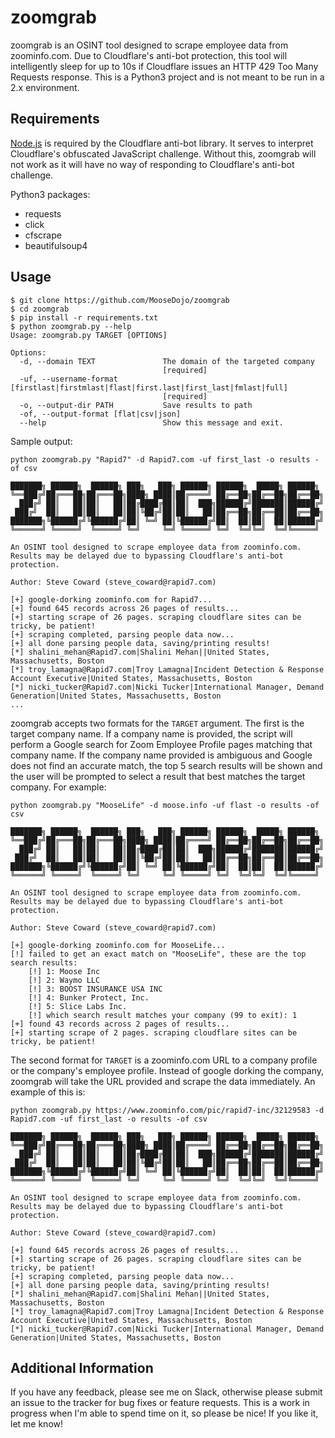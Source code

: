 # zoomgrab
zoomgrab is an OSINT tool designed to scrape employee data from zoominfo.com. Due to Cloudflare's anti-bot protection, this tool will intelligently sleep for up to 10s if Cloudflare issues an HTTP 429 Too Many Requests response. This is a Python3 project and is not meant to be run in a 2.x environment.

## Requirements
[Node.js](https://nodejs.org/) is required by the Cloudflare anti-bot library. It serves to interpret Cloudflare's obfuscated JavaScript challenge. Without this, zoomgrab will not work as it will have no way of responding to Cloudflare's anti-bot challenge.

Python3 packages:
  * requests
  * click
  * cfscrape
  * beautifulsoup4


## Usage
```
$ git clone https://github.com/MooseDojo/zoomgrab
$ cd zoomgrab
$ pip install -r requirements.txt
$ python zoomgrab.py --help
Usage: zoomgrab.py TARGET [OPTIONS]

Options:
  -d, --domain TEXT               The domain of the targeted company
                                  [required]
  -uf, --username-format [firstlast|firstmlast|flast|first.last|first_last|fmlast|full]
                                  [required]
  -o, --output-dir PATH           Save results to path
  -of, --output-format [flat|csv|json]
  --help                          Show this message and exit.
```

Sample output:
```
python zoomgrab.py "Rapid7" -d Rapid7.com -uf first_last -o results -of csv

███████╗ ██████╗  ██████╗ ███╗   ███╗ ██████╗ ██████╗  █████╗ ██████╗
╚══███╔╝██╔═══██╗██╔═══██╗████╗ ████║██╔════╝ ██╔══██╗██╔══██╗██╔══██╗
  ███╔╝ ██║   ██║██║   ██║██╔████╔██║██║  ███╗██████╔╝███████║██████╔╝
 ███╔╝  ██║   ██║██║   ██║██║╚██╔╝██║██║   ██║██╔══██╗██╔══██║██╔══██╗
███████╗╚██████╔╝╚██████╔╝██║ ╚═╝ ██║╚██████╔╝██║  ██║██║  ██║██████╔╝
╚══════╝ ╚═════╝  ╚═════╝ ╚═╝     ╚═╝ ╚═════╝ ╚═╝  ╚═╝╚═╝  ╚═╝╚═════╝

An OSINT tool designed to scrape employee data from zoominfo.com.
Results may be delayed due to bypassing Cloudflare's anti-bot protection.

Author: Steve Coward (steve_coward@rapid7.com)

[+] google-dorking zoominfo.com for Rapid7...
[+] found 645 records across 26 pages of results...
[+] starting scrape of 26 pages. scraping cloudflare sites can be tricky, be patient!
[+] scraping completed, parsing people data now...
[+] all done parsing people data, saving/printing results!
[*] shalini_mehan@Rapid7.com|Shalini Mehan||United States, Massachusetts, Boston
[*] troy_lamagna@Rapid7.com|Troy Lamagna|Incident Detection & Response Account Executive|United States, Massachusetts, Boston
[*] nicki_tucker@Rapid7.com|Nicki Tucker|International Manager, Demand Generation|United States, Massachusetts, Boston
...
```

zoomgrab accepts two formats for the `TARGET` argument. The first is the target company name. If a company name is provided, the script will perform a Google search for Zoom Employee Profile pages matching that company name. If the company name provided is ambiguous and Google does not find an accurate match, the top 5 search results will be shown and the user will be prompted to select a result that best matches the target company. For example:

```
python zoomgrab.py "MooseLife" -d moose.info -uf flast -o results -of csv

███████╗ ██████╗  ██████╗ ███╗   ███╗ ██████╗ ██████╗  █████╗ ██████╗
╚══███╔╝██╔═══██╗██╔═══██╗████╗ ████║██╔════╝ ██╔══██╗██╔══██╗██╔══██╗
  ███╔╝ ██║   ██║██║   ██║██╔████╔██║██║  ███╗██████╔╝███████║██████╔╝
 ███╔╝  ██║   ██║██║   ██║██║╚██╔╝██║██║   ██║██╔══██╗██╔══██║██╔══██╗
███████╗╚██████╔╝╚██████╔╝██║ ╚═╝ ██║╚██████╔╝██║  ██║██║  ██║██████╔╝
╚══════╝ ╚═════╝  ╚═════╝ ╚═╝     ╚═╝ ╚═════╝ ╚═╝  ╚═╝╚═╝  ╚═╝╚═════╝

An OSINT tool designed to scrape employee data from zoominfo.com.
Results may be delayed due to bypassing Cloudflare's anti-bot protection.

Author: Steve Coward (steve_coward@rapid7.com)

[+] google-dorking zoominfo.com for MooseLife...
[!] failed to get an exact match on "MooseLife", these are the top search results:
    [!] 1: Moose Inc
    [!] 2: Waymo LLC
    [!] 3: BOOST INSURANCE USA INC
    [!] 4: Bunker Protect, Inc.
    [!] 5: Slice Labs Inc.
    [!] which search result matches your company (99 to exit): 1
[+] found 43 records across 2 pages of results...
[+] starting scrape of 2 pages. scraping cloudflare sites can be tricky, be patient!
```

The second format for `TARGET` is a zoominfo.com URL to a company profile or the company's employee profile. Instead of google dorking the company, zoomgrab will take the URL provided and scrape the data immediately. An example of this is:

```
python zoomgrab.py https://www.zoominfo.com/pic/rapid7-inc/32129583 -d Rapid7.com -uf first_last -o results -of csv

███████╗ ██████╗  ██████╗ ███╗   ███╗ ██████╗ ██████╗  █████╗ ██████╗
╚══███╔╝██╔═══██╗██╔═══██╗████╗ ████║██╔════╝ ██╔══██╗██╔══██╗██╔══██╗
  ███╔╝ ██║   ██║██║   ██║██╔████╔██║██║  ███╗██████╔╝███████║██████╔╝
 ███╔╝  ██║   ██║██║   ██║██║╚██╔╝██║██║   ██║██╔══██╗██╔══██║██╔══██╗
███████╗╚██████╔╝╚██████╔╝██║ ╚═╝ ██║╚██████╔╝██║  ██║██║  ██║██████╔╝
╚══════╝ ╚═════╝  ╚═════╝ ╚═╝     ╚═╝ ╚═════╝ ╚═╝  ╚═╝╚═╝  ╚═╝╚═════╝

An OSINT tool designed to scrape employee data from zoominfo.com.
Results may be delayed due to bypassing Cloudflare's anti-bot protection.

Author: Steve Coward (steve_coward@rapid7.com)

[+] found 645 records across 26 pages of results...
[+] starting scrape of 26 pages. scraping cloudflare sites can be tricky, be patient!
[+] scraping completed, parsing people data now...
[+] all done parsing people data, saving/printing results!
[*] shalini_mehan@Rapid7.com|Shalini Mehan||United States, Massachusetts, Boston
[*] troy_lamagna@Rapid7.com|Troy Lamagna|Incident Detection & Response Account Executive|United States, Massachusetts, Boston
[*] nicki_tucker@Rapid7.com|Nicki Tucker|International Manager, Demand Generation|United States, Massachusetts, Boston
```


## Additional Information
If you have any feedback, please see me on Slack, otherwise please submit an issue to the tracker for bug fixes or feature requests. This is a work in progress when I'm able to spend time on it, so please be nice! If you like it, let me know!
